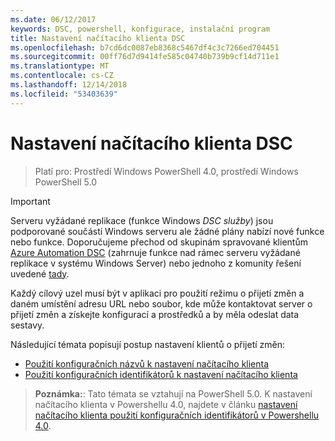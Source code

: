 ```yaml
---
ms.date: 06/12/2017
keywords: DSC, powershell, konfigurace, instalační program
title: Nastavení načítacího klienta DSC
ms.openlocfilehash: b7cd6dc0087eb8368c5467df4c3c7266ed704451
ms.sourcegitcommit: 00ff76d7d9414fe585c04740b739b9cf14d711e1
ms.translationtype: MT
ms.contentlocale: cs-CZ
ms.lasthandoff: 12/14/2018
ms.locfileid: "53403639"
---
```

# <a name="setting-up-a-dsc-pull-client"></a>Nastavení načítacího klienta DSC

> Platí pro: Prostředí Windows PowerShell 4.0, prostředí Windows PowerShell 5.0

> [!IMPORTANT]
> Serveru vyžádané replikace (funkce Windows *DSC služby*) jsou podporované součástí Windows serveru ale žádné plány nabízí nové funkce nebo funkce. Doporučujeme přechod od skupinám spravované klientům [Azure Automation DSC](/azure/automation/automation-dsc-getting-started) (zahrnuje funkce nad rámec serveru vyžádané replikace v systému Windows Server) nebo jednoho z komunity řešení uvedené [tady](pullserver.md#community-solutions-for-pull-service).

Každý cílový uzel musí být v aplikaci pro použití režimu o přijetí změn a daném umístění adresu URL nebo soubor, kde může kontaktovat server o přijetí změn a získejte konfigurací a prostředků a by měla odeslat data sestavy.

Následující témata popisují postup nastavení klientů o přijetí změn:

* [Použití konfiguračních názvů k nastavení načítacího klienta](pullClientConfigNames.md)
* [Použití konfiguračních identifikátorů k nastavení načítacího klienta](pullClientConfigID.md)

> **Poznámka:**: Tato témata se vztahují na PowerShell 5.0. K nastavení načítacího klienta v Powershellu 4.0, najdete v článku [nastavení načítacího klienta použití konfiguračních identifikátorů v Powershellu 4.0](pullClientConfigID4.md).